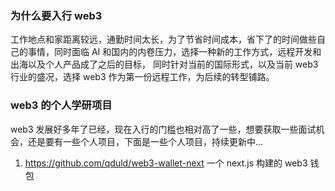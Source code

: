 ### 为什么要入行 web3

工作地点和家距离较远，通勤时间太长，为了节省时间成本，省下了的时间做些自己的事情，同时面临 AI 和国内的内卷压力，选择一种新的工作方式，远程开发和出海以及个人产品成了之后的目标，
同时针对当前的国际形式，以及当前 web3 行业的盛况，选择 web3 作为第一份远程工作，为后续的转型铺路。

### web3 的个人学研项目

web3 发展好多年了已经，现在入行的门槛也相对高了一些，想要获取一些面试机会，还是要有一些个人项目，下面是一些个人项目，持续更新中...

1. https://github.com/qduld/web3-wallet-next 一个 next.js 构建的 web3 钱包
